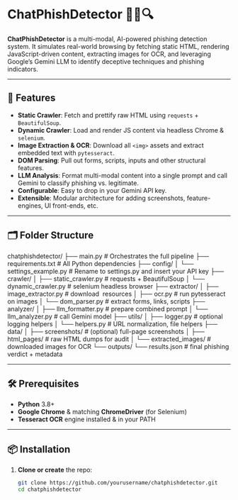 # ChatPhishDetector 🕵️‍♂️🔍

**ChatPhishDetector** is a multi-modal, AI-powered phishing detection system. It simulates real-world browsing by fetching static HTML, rendering JavaScript-driven content, extracting images for OCR, and leveraging Google’s Gemini LLM to identify deceptive techniques and phishing indicators.

---

## 🚀 Features

- **Static Crawler**: Fetch and prettify raw HTML using `requests` + `BeautifulSoup`.  
- **Dynamic Crawler**: Load and render JS content via headless Chrome & `selenium`.  
- **Image Extraction & OCR**: Download all `<img>` assets and extract embedded text with `pytesseract`.  
- **DOM Parsing**: Pull out forms, scripts, inputs and other structural features.  
- **LLM Analysis**: Format multi-modal content into a single prompt and call Gemini to classify phishing vs. legitimate.  
- **Configurable**: Easy to drop in your Gemini API key.  
- **Extensible**: Modular architecture for adding screenshots, feature-engines, UI front-ends, etc.

---

## 🗂️ Folder Structure

chatphishdetector/
├── main.py # Orchestrates the full pipeline
├── requirements.txt # All Python dependencies
├── config/
│ └── settings_example.py # Rename to settings.py and insert your API key
├── crawler/
│ ├── static_crawler.py # requests + BeautifulSoup
│ └── dynamic_crawler.py # selenium headless browser
├── extractor/
│ ├── image_extractor.py # download <img> resources
│ ├── ocr.py # run pytesseract on images
│ └── dom_parser.py # extract forms, links, scripts
├── analyzer/
│ ├── llm_formatter.py # prepare combined prompt
│ └── llm_analyzer.py # call Gemini model
├── utils/
│ ├── logger.py # optional logging helpers
│ └── helpers.py # URL normalization, file helpers
├── data/
│ ├── screenshots/ # (optional) full-page screenshots
│ ├── html_pages/ # raw HTML dumps for audit
│ └── extracted_images/ # downloaded images for OCR
└── outputs/
└── results.json # final phishing verdict + metadata


---

## 🛠️ Prerequisites

- **Python** 3.8+  
- **Google Chrome** & matching **ChromeDriver** (for Selenium)  
- **Tesseract OCR** engine installed & in your PATH  

---

## 📦 Installation

1. **Clone or create** the repo:

   ```bash
   git clone https://github.com/yourusername/chatphishdetector.git
   cd chatphishdetector



<!-- uvicorn main:app --reload -->